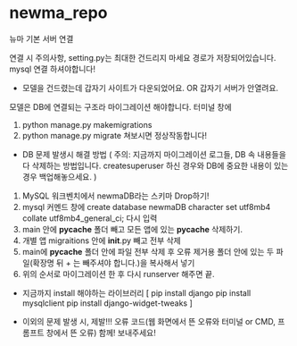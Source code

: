 # newma_repo
 뉴마 기본 서버 연결

연결 시 주의사항, setting.py는 최대한 건드리지 마세요 경로가 저장되어있습니다.
mysql 연결 하셔야합니다!


* 모델을 건드렸는데 갑자기 사이트가 다운되었어요. OR 갑자기 서버가 안열려요.

모델은 DB에 연결되는 구조라 마이그레이션 해야합니다.
터미널 창에 
1. python manage.py makemigrations
2. python manage.py migrate
쳐보시면 정상작동합니다!

* DB 문제 발생시 해결 방법
( 주의: 지금까지 마이그레이션 로그들, DB 속 내용들을 다 삭제하는 방법입니다. createsuperuser 하신 경우와 DB에 중요한 내용이 있는 경우 백업해놓으세요. )

1. MySQL 워크벤치에서 newmaDB라는 스키마 Drop하기!
2. mysql 커멘드 창에 create database newmaDB character set utf8mb4 collate utf8mb4_general_ci; 다시 입력
3. main 안에 __pycache__ 폴더 빼고 모든 앱에 있는 __pycache__ 삭제하기.
4. 개별 앱 migraitions 안에 __init__.py 빼고 전부 삭제
5. main에 __pycache__ 폴더 안에 파일 전부 삭제 후 오류 제거용 폴더 안에 있는 두 파일(확장명 뒤 + 는 빼주셔야 합니다.)을 복사해서 넣기
6. 위의 순서로 마이그레이션 한 후 다시 runserver 해주면 끝.


* 지금까지 install 해야하는 라이브러리
[
    pip install django
    pip install mysqlclient
    pip install django-widget-tweaks
]

* 이외의 문제 발생 시, 제발!!! 오류 코드(웹 화면에서 뜬 오류와 터미널 or CMD, 프롬프트 창에서 뜬 오류) 함께! 보내주세요!